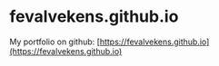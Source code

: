 # fevalvekens.github.io
My portfolio on github: [https://fevalvekens.github.io](https://fevalvekens.github.io)
